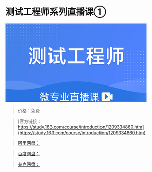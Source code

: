 # 测试工程师系列直播课①

![img](../../../assets/study163/free/9de4411cd6634a95bd29a37582f5abde.jpg)

> 价格：免费

> [官方链接：https://study.163.com/course/introduction/1209334860.htm](https://study.163.com/course/introduction/1209334860.htm)

> [阿里网盘：]()

> [百度网盘：]()

> [夸克网盘：]()
